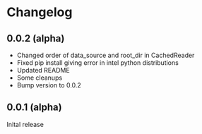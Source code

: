 # Changelog

## 0.0.2 (alpha)
* Changed order of data_source and root_dir in CachedReader
* Fixed pip install giving error in intel python distributions
* Updated README
* Some cleanups
* Bump version to 0.0.2

## 0.0.1 (alpha)
Inital release